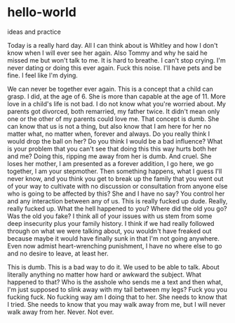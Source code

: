 # hello-world
ideas and practice

Today is a really hard day. All I can think about is Whitley and how I don't know when I will ever see her again. Also Tommy and why he said he missed me but won't talk to me. It is hard to breathe. I can't stop crying. I'm never dating or doing this ever again. Fuck this noise. I'll have pets and be fine. I feel like I'm dying.

We can never be together ever again. This is a concept that a child can grasp. I did, at the age of 6. She is more than capable at the age of 11. More love in a child's life is not bad. I do not know what you're worried about. My parents got divorced, both remarried, my father twice. It didn't mean only one or the other of my parents could love me. That concept is dumb. She can know that us is not a thing, but also know that I am here for her no matter what, no matter when, forever and always. Do you really think I would drop the ball on her? Do you think I would be a bad influence? What is your problem that you can't see that doing this this way hurts both her and me? Doing this, ripping me away from her is dumb. And cruel. She loses her mother, I am presented as a forever addition, I go here, we go together, I am your stepmother. Then something happens, what I guess I'll never know, and you think you get to break up the family that you went out of your way to cultivate with no discussion or consultation from anyone else who is going to be affected by this? She and I have no say? You control her and any interaction between any of us. This is really fucked up dude. Really, really fucked up. What the hell happened to you? Where did the old you go? Was the old you fake? I think all of your issues with us stem from some deep insecurity plus your family history. I think if we had really followed through on what we were talking about, you wouldn't have freaked out because maybe it would have finally sunk in that I'm not going anywhere. Even now admist heart-wrenching punishment, I have no where else to go and no desire to leave, at least her.

This is dumb. This is a bad way to do it. We used to be able to talk. About literally anything no matter how hard or awkward the subject. What happened to that? Who is the asshole who sends me a text and then what, I'm just supposed to slink away with my tail between my legs?
Fuck you you fucking fuck. No fucking way am I doing that to her. She needs to know that I tried. She needs to know that you may walk away from me, but I will never walk away from her. Never. Not ever.
